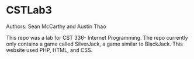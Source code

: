 # CSTLab3

Authors: Sean McCarthy and Austin Thao

This repo was a lab for CST 336- Internet Programming. The repo currently only contains a game called SilverJack, a game similar to BlackJack. This website used PHP, HTML, and CSS.
